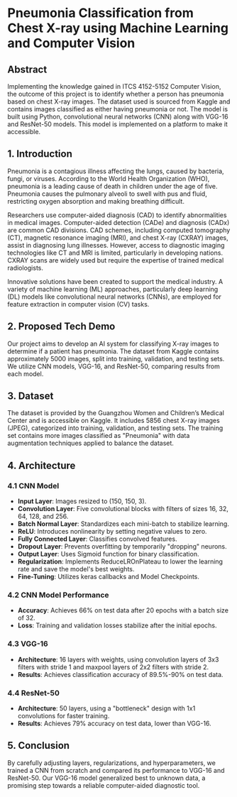 # Pneumonia Classification from Chest X-ray using Machine Learning and Computer Vision

## Abstract
Implementing the knowledge gained in ITCS 4152-5152 Computer Vision, the outcome of this project is to identify whether a person has pneumonia based on chest X-ray images. The dataset used is sourced from Kaggle and contains images classified as either having pneumonia or not. The model is built using Python, convolutional neural networks (CNN) along with VGG-16 and ResNet-50 models. This model is implemented on a platform to make it accessible.

## 1. Introduction
Pneumonia is a contagious illness affecting the lungs, caused by bacteria, fungi, or viruses. According to the World Health Organization (WHO), pneumonia is a leading cause of death in children under the age of five. Pneumonia causes the pulmonary alveoli to swell with pus and fluid, restricting oxygen absorption and making breathing difficult.

Researchers use computer-aided diagnosis (CAD) to identify abnormalities in medical images. Computer-aided detection (CADe) and diagnosis (CADx) are common CAD divisions. CAD schemes, including computed tomography (CT), magnetic resonance imaging (MRI), and chest X-ray (CXRAY) images, assist in diagnosing lung illnesses. However, access to diagnostic imaging technologies like CT and MRI is limited, particularly in developing nations. CXRAY scans are widely used but require the expertise of trained medical radiologists.

Innovative solutions have been created to support the medical industry. A variety of machine learning (ML) approaches, particularly deep learning (DL) models like convolutional neural networks (CNNs), are employed for feature extraction in computer vision (CV) tasks.

## 2. Proposed Tech Demo
Our project aims to develop an AI system for classifying X-ray images to determine if a patient has pneumonia. The dataset from Kaggle contains approximately 5000 images, split into training, validation, and testing sets. We utilize CNN models, VGG-16, and ResNet-50, comparing results from each model.

## 3. Dataset
The dataset is provided by the Guangzhou Women and Children’s Medical Center and is accessible on Kaggle. It includes 5856 chest X-ray images (JPEG), categorized into training, validation, and testing sets. The training set contains more images classified as "Pneumonia" with data augmentation techniques applied to balance the dataset.

## 4. Architecture

### 4.1 CNN Model
- **Input Layer**: Images resized to (150, 150, 3).
- **Convolution Layer**: Five convolutional blocks with filters of sizes 16, 32, 64, 128, and 256.
- **Batch Normal Layer**: Standardizes each mini-batch to stabilize learning.
- **ReLU**: Introduces nonlinearity by setting negative values to zero.
- **Fully Connected Layer**: Classifies convolved features.
- **Dropout Layer**: Prevents overfitting by temporarily "dropping" neurons.
- **Output Layer**: Uses Sigmoid function for binary classification.
- **Regularization**: Implements ReduceLROnPlateau to lower the learning rate and save the model's best weights.
- **Fine-Tuning**: Utilizes keras callbacks and Model Checkpoints.

### 4.2 CNN Model Performance
- **Accuracy**: Achieves 66% on test data after 20 epochs with a batch size of 32.
- **Loss**: Training and validation losses stabilize after the initial epochs.

### 4.3 VGG-16
- **Architecture**: 16 layers with weights, using convolution layers of 3x3 filters with stride 1 and maxpool layers of 2x2 filters with stride 2.
- **Results**: Achieves classification accuracy of 89.5%-90% on test data.

### 4.4 ResNet-50
- **Architecture**: 50 layers, using a "bottleneck" design with 1x1 convolutions for faster training.
- **Results**: Achieves 79% accuracy on test data, lower than VGG-16.

## 5. Conclusion
By carefully adjusting layers, regularizations, and hyperparameters, we trained a CNN from scratch and compared its performance to VGG-16 and ResNet-50. Our VGG-16 model generalized best to unknown data, a promising step towards a reliable computer-aided diagnostic tool.
